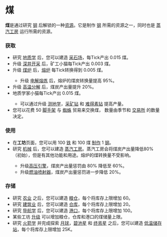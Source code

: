 # 煤


  <p><strong>煤</strong>是通过研究 <a href="?file=001-猫咪百科/03-科学/01-科学#钢">钢</a> 后解锁的一种<a href="?file=003-资源大全/005-资源介绍">资源</a>。它是制作 <a href="?file=003-资源大全/31-钢">钢</a> 所需的资源之一，同时也是 <a href="?file=001-猫咪百科/01-建筑物/06-工业建筑#蒸汽工房">蒸汽工房</a> 运行所需的资源。</p>
  
### 获取
  
   <ul>
    <li>研究 <a href="?file=001-猫咪百科/03-科学/01-科学#地质学">地质学</a> 后，您可以建造 <a href="?file=001-猫咪百科/01-建筑物/05-资源建筑#采石场">采石场</a>，每Tick产出 0.015 煤。</li>
    <li>升级 <a href="?file=001-猫咪百科/04-工坊/01-升级#深井开采">深井开采</a> 后，矿工小猫每Tick产出 0.003 煤。</li>
    <li>升级 <a href="?file=001-猫咪百科/04-工坊/01-升级#煤炉">煤炉</a> 后，<a href="?file=001-猫咪百科/01-建筑物/06-工业建筑#熔炉">熔炉</a> 每Tick转换得到 0.005 煤。</li>
    <ul>
     <li>升级 <a href="?file=001-猫咪百科/04-工坊/01-升级#电解熔炼">电解熔炼</a> 后，熔炉的煤炭转换量提高 95%。</li>
    </ul>
    <li>升级 <a href="?file=001-猫咪百科/04-工坊/01-升级#高温分解">高温分解</a> 后，煤炭产出量提升 20%。</li>
    <li>地质学家小猫每Tick产出 0.015 煤。</li>
    <ul>
     <li>可以通过升级 <a href="?file=001-猫咪百科/04-工坊/01-升级#测地学">测地学</a>，<a href="?file=001-猫咪百科/04-工坊/01-升级#采矿钻">采矿钻</a> 和 <a href="?file=001-猫咪百科/04-工坊/01-升级#难得素钻">难得素钻</a> 提高产量。</li>
    </ul>
    <li> 您可以花费 50 <a href="?file=003-资源大全/25-脚手架">脚手架</a> 与 <a href="?file=001-猫咪百科/05-贸易">蜘蛛</a> 贸易来交换煤， 数量由季节和 <a href="?file=001-猫咪百科/01-建筑物/08-其它建筑#交易所">交易所</a> 的数量决定。</li>
   </ul>
   
### 使用

   <ul>
    <li>在<strong>工坊</strong>页面，</a>您可以用 100 <a href="?file=003-资源大全/05-铁">铁</a> 和 100 煤 <a href="?file=001-猫咪百科/04-工坊/02-工艺">制作</a> 1 <a href="?file=003-资源大全/31-钢">钢</a>。</li>
    <li>研究 <a href="?file=001-猫咪百科/03-科学/01-科学#机械">机械</a> 后，您可以建造 <a href="?file=001-猫咪百科/01-建筑物/06-工业建筑#蒸汽工房">蒸汽工房</a>。蒸汽工房会将煤炭产出量降低80% （初始），但是有其他功能和用途。熔炉的煤转换量不受影响。</li>
    <ul>
     <li>升级<a href="?file=001-猫咪百科/04-工坊/01-升级#高压引擎">高压引擎</a>，煤炭产出量惩罚由 80% 降低至 60%。</li>
     <li>升级<a href="?file=001-猫咪百科/04-工坊/01-升级#燃油喷射器">燃油喷射器</a>，煤炭产出量惩罚进一步降低 20%。</li>
    </ul>
   </ul>
   
### 存储

   <ul>
    <li>研究 <a href="?file=001-猫咪百科/03-科学/01-科学#农业">农业</a> 之后，您可以建造 <a href="?file=001-猫咪百科/01-建筑物/04-存储建筑#粮仓">粮仓</a>，每个将库存上限增加 60。
    <li>研究 <a href="?file=001-猫咪百科/03-科学/01-科学#建筑业">建筑业</a> 后，您可以建造 <a href="?file=001-猫咪百科/01-建筑物/04-存储建筑#仓库">仓库</a>，每个将库存上限增加 20。 </li>
    <li>研究 <a href="?file=001-猫咪百科/03-科学/01-科学#导航学">导航学</a> 后，您可以建造 <a href="?file=001-猫咪百科/01-建筑物/04-存储建筑#港口">港口</a>，每个将库存上限增加 100。 </li>
    <li> 某些工坊 <a href="?file=001-猫咪百科/04-工坊/01-升级">升级</a> 可以增加粮仓，仓库和港口的煤储量上限。</li>
    <li>研究 <a href="?file=001-猫咪百科/03-科学/01-科学#火箭学">火箭学</a> 并完成探索 <a href="?file=001-猫咪百科/07-空间/01-地面控制#探索月球">月球</a>，<a href="?file=001-猫咪百科/07-空间/01-地面控制#探索碧池星">碧池星</a> 和 <a href="?file=001-猫咪百科/07-空间/01-地面控制#探索终焉星">终焉星</a> 之后，您可以建造 <a href="?file=001-猫咪百科/07-空间/08-终焉#低温储存站">低温储存站</a>，每个将库存上限增加 25K。</li>
   </ul>
